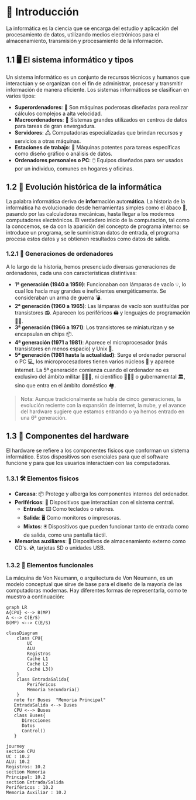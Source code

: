 # 💾 Introducción

La informática es la ciencia que se encarga del estudio y aplicación del procesamiento de datos, utilizando medios electrónicos para el almacenamiento, transmisión y procesamiento de la información.

## 1.1 🖥️ El sistema informático y tipos 

Un sistema informático es un conjunto de recursos técnicos y humanos que interactúan y se organizan con el fin de administrar, procesar y transmitir información de manera eficiente. Los sistemas informáticos se clasifican en varios tipos:

- **Superordenadores**: 🚀 Son máquinas poderosas diseñadas para realizar cálculos complejos a alta velocidad.
- **Macroordenadores**: 🏢 Sistemas grandes utilizados en centros de datos para tareas de gran envergadura.
- **Servidores**: 🖧 Computadoras especializadas que brindan recursos y servicios a otras máquinas.
- **Estaciones de trabajo**: 💼 Máquinas potentes para tareas específicas como diseño gráfico o análisis de datos.
- **Ordenadores personales o PC**: 🖱️ Equipos diseñados para ser usados por un individuo, comunes en hogares y oficinas.

## 1.2 📜 Evolución histórica de la informática 

La palabra informática deriva de **infor**mación auto**mática**.
La historia de la informática ha evolucionado desde herramientas simples como el ábaco 🧮, pasando por las calculadoras mecánicas, hasta llegar a los modernos computadores electrónicos. El verdadero inicio de la computación, tal como la conocemos, se da con la aparición del concepto de programa interno: se introduce un programa, se le suministran datos de entrada, el programa procesa estos datos y se obtienen resultados como datos de salida.

### 1.2.1 🔄 Generaciones de ordenadores 

A lo largo de la historia, hemos presenciado diversas generaciones de ordenadores, cada una con características distintivas:

- **1ª generación (1940 a 1959)**:  Funcionaban con lámparas de vacío 💡, lo cual los hacía muy grandes e ineficientes energéticamente. Se consideraban un arma de guerra 💣.
- **2ª generación (1960 a 1965)**: Las lámparas de vacío son sustituídas por transistores 📻. Aparecen los periféricos 🖨️ y lenguajes de programación 👨‍💻.
- **3ª generación (1966 a 1971)**: Los transistores se miniaturizan y se encapsulan en chips 📦️.
- **4ª generación (1971 a 1981)**: Aparece el microprocesador (más transistores en menos espacio) y Unix 🐧.
- **5ª generación (1981 hasta la actualidad)**: Surge el ordenador personal o PC 💻, los microprocesadores tienen varios núcleos 🔢 y aparece internet. La 5ª generación comienza cuando el ordenador no es exclusivo del ámbito militar 👨🏻‍✈️, ni científico 👨🏻‍🔬 o gubernamental 🏛️, sino que entra en el ámbito doméstico 🏘️.
 
> Nota: Aunque tradicionalmente se habla de cinco generaciones, la evolución reciente con la expansión de internet, la nube, y el avance del hardware sugiere que estamos entrando o ya hemos entrado en una 6ª generación.

## 1.3 🔧 Componentes del hardware 

El hardware se refiere a los componentes físicos que conforman un sistema informático. Estos dispositivos son esenciales para que el software funcione y para que los usuarios interactúen con las computadoras.

### 1.3.1 🛠️ Elementos físicos 

- **Carcasa**: 📦 Protege y alberga los componentes internos del ordenador.
- **Periféricos**: 🔌 Dispositivos que interactúan con el sistema central.
    * **Entrada**: ⌨️ Como teclados o ratones.
    * **Salida**: 🖥️ Como monitores o impresoras.
    * **Mixtos**: 🖲️ Dispositivos que pueden funcionar tanto de entrada como de salida, como una pantalla táctil.
- **Memorias auxiliares**: 💾 Dispositivos de almacenamiento externo como CD's. 💿, tarjetas SD o unidades USB.

### 1.3.2 🔧 Elementos funcionales

La máquina de Von Neumann, o arquitectura de Von Neumann, es un modelo conceptual que sirve de base para el diseño de la mayoría de las computadoras modernas. Hay diferentes formas de representarla, como te muestro a continuación:

```mermaid
graph LR
A{CPU} <--> B(MP)
A <--> C(E/S)
B(MP) <--> C(E/S)
```

```mermaid
classDiagram
    class CPU{
        UC
        ALU
        Registros
        Caché L1
        Caché L2
        Caché L3()
    }
    class EntradaSalida{
        Periféricos
        Memoria Secundaria()
    }
   note for Buses  "Memoria Principal"
   EntradaSalida <--> Buses
   CPU <--> Buses
   class Buses{
      Direcciones
      Datos
      Control()
   }
```

```mermaid
journey
section CPU
UC : 10.2
ALU: 10.2
Registros: 10.2
section Memoria
Principal: 10.2 
section Entrada/Salida
Periféricos : 10.2
Memoria Auxiliar : 10.2
```
